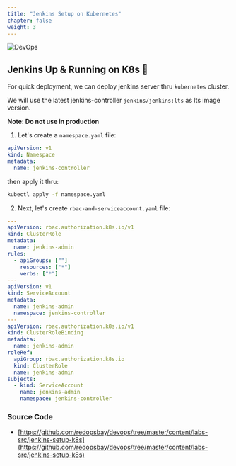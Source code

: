 ```yaml
---
title: "Jenkins Setup on Kubernetes"
chapter: false
weight: 3
---
```


![DevOps](https://www.jenkins.io/images/logos/actor/256.png)

## Jenkins Up & Running on K8s 🚀

For quick deployment, we can deploy jenkins server thru `kubernetes` cluster.

We will use the latest jenkins-controller `jenkins/jenkins:lts` as lts image version.

**Note: Do not use in production**

1. Let's create a `namespace.yaml` file:

```yaml
apiVersion: v1
kind: Namespace
metadata:
  name: jenkins-controller
```

then apply it thru:

```bash
kubectl apply -f namespace.yaml
```

2. Next, let's create `rbac-and-serviceaccount.yaml` file:

```yaml
---
apiVersion: rbac.authorization.k8s.io/v1
kind: ClusterRole
metadata:
  name: jenkins-admin
rules:
  - apiGroups: [""]
    resources: ["*"]
    verbs: ["*"]
---
apiVersion: v1
kind: ServiceAccount
metadata:
  name: jenkins-admin
  namespace: jenkins-controller
---
apiVersion: rbac.authorization.k8s.io/v1
kind: ClusterRoleBinding
metadata:
  name: jenkins-admin
roleRef:
  apiGroup: rbac.authorization.k8s.io
  kind: ClusterRole
  name: jenkins-admin
subjects:
  - kind: ServiceAccount
    name: jenkins-admin
    namespace: jenkins-controller
```

### Source Code

- [https://github.com/redopsbay/devops/tree/master/content/labs-src/jenkins-setup-k8s](https://github.com/redopsbay/devops/tree/master/content/labs-src/jenkins-setup-k8s)
